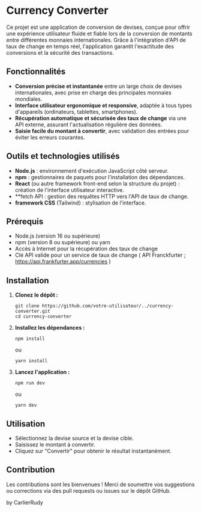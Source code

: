 # Currency Converter

Ce projet est une application de conversion de devises, conçue pour offrir une expérience utilisateur fluide et fiable lors de la conversion de montants entre différentes monnaies internationales. Grâce à l'intégration d'API de taux de change en temps réel, l'application garantit l'exactitude des conversions et la sécurité des transactions.

## Fonctionnalités

- **Conversion précise et instantanée** entre un large choix de devises internationales, avec prise en charge des principales monnaies mondiales.
- **Interface utilisateur ergonomique et responsive**, adaptée à tous types d'appareils (ordinateurs, tablettes, smartphones).
- **Récupération automatique et sécurisée des taux de change** via une API externe, assurant l'actualisation régulière des données.
- **Saisie facile du montant à convertir**, avec validation des entrées pour éviter les erreurs courantes.


## Outils et technologies utilisés

- **Node.js** : environnement d'exécution JavaScript côté serveur.
- **npm** : gestionnaires de paquets pour l'installation des dépendances.
- **React** (ou autre framework front-end selon la structure du projet) : création de l'interface utilisateur interactive.
- **fetch API : gestion des requêtes HTTP vers l'API de taux de change.
- **framework CSS** (Tailwind) : stylisation de l'interface.

## Prérequis

- Node.js (version 16 ou supérieure)
- npm (version 8 ou supérieure) ou yarn
- Accès à Internet pour la récupération des taux de change
- Clé API valide pour un service de taux de change ( API Franckfurter ; https://api.frankfurter.app/currencies )

## Installation

1. **Clonez le dépôt :**
    ```
    git clone https://github.com/votre-utilisateur/../currency-converter.git
    cd currency-converter
    ```

2. **Installez les dépendances :**
    ```
    npm install
    ```
    ou
    ```
    yarn install
    ```


3. **Lancez l'application :**
    ```
    npm run dev
    ```
    ou
    ```
    yarn dev
    ```

## Utilisation

- Sélectionnez la devise source et la devise cible.
- Saisissez le montant à convertir.
- Cliquez sur "Convertir" pour obtenir le résultat instantanément.

## Contribution

Les contributions sont les bienvenues ! Merci de soumettre vos suggestions ou corrections via des pull requests ou issues sur le dépôt GitHub.

by CarlierRudy
